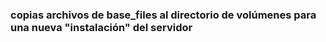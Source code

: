 ### copias archivos de base_files al directorio de volúmenes para una nueva "instalación" del servidor
